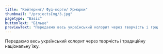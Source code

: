 ```yaml
---
title: "Кейтеринг/ Фуд-корти/ Ярмарки"
thumbnail: "/projectsImg/3.jpg"
pagetype: "Basic"
buttonText: "Бiльше"
previewText: "Передаємо весь український колорит через творчість і традиційну  національну їжу."
---
```


<div class="text-center">
Передаємо весь український колорит через творчість і традиційну  національну їжу.
</div>
